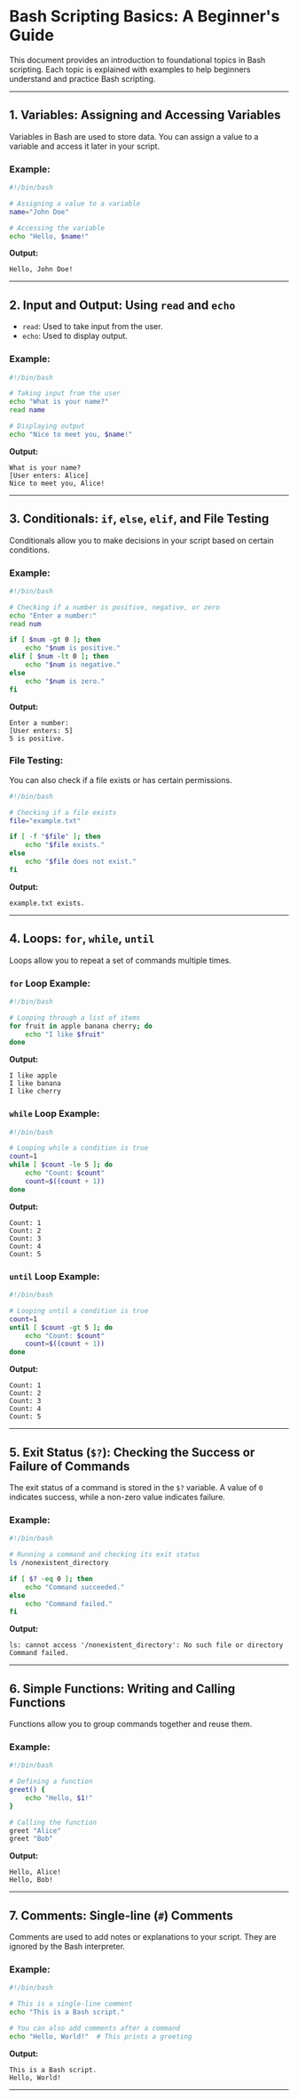 # Bash Scripting Basics: A Beginner's Guide

This document provides an introduction to foundational topics in Bash scripting. Each topic is explained with examples to help beginners understand and practice Bash scripting.

---

## 1. Variables: Assigning and Accessing Variables

Variables in Bash are used to store data. You can assign a value to a variable and access it later in your script.

### Example:
```bash
#!/bin/bash

# Assigning a value to a variable
name="John Doe"

# Accessing the variable
echo "Hello, $name!"
```

**Output:**
```
Hello, John Doe!
```

---

## 2. Input and Output: Using `read` and `echo`

- `read`: Used to take input from the user.
- `echo`: Used to display output.

### Example:
```bash
#!/bin/bash

# Taking input from the user
echo "What is your name?"
read name

# Displaying output
echo "Nice to meet you, $name!"
```

**Output:**
```
What is your name?
[User enters: Alice]
Nice to meet you, Alice!
```

---

## 3. Conditionals: `if`, `else`, `elif`, and File Testing

Conditionals allow you to make decisions in your script based on certain conditions.

### Example:
```bash
#!/bin/bash

# Checking if a number is positive, negative, or zero
echo "Enter a number:"
read num

if [ $num -gt 0 ]; then
    echo "$num is positive."
elif [ $num -lt 0 ]; then
    echo "$num is negative."
else
    echo "$num is zero."
fi
```

**Output:**
```
Enter a number:
[User enters: 5]
5 is positive.
```

### File Testing:
You can also check if a file exists or has certain permissions.

```bash
#!/bin/bash

# Checking if a file exists
file="example.txt"

if [ -f "$file" ]; then
    echo "$file exists."
else
    echo "$file does not exist."
fi
```

**Output:**
```
example.txt exists.
```

---

## 4. Loops: `for`, `while`, `until`

Loops allow you to repeat a set of commands multiple times.

### `for` Loop Example:
```bash
#!/bin/bash

# Looping through a list of items
for fruit in apple banana cherry; do
    echo "I like $fruit"
done
```

**Output:**
```
I like apple
I like banana
I like cherry
```

### `while` Loop Example:
```bash
#!/bin/bash

# Looping while a condition is true
count=1
while [ $count -le 5 ]; do
    echo "Count: $count"
    count=$((count + 1))
done
```

**Output:**
```
Count: 1
Count: 2
Count: 3
Count: 4
Count: 5
```

### `until` Loop Example:
```bash
#!/bin/bash

# Looping until a condition is true
count=1
until [ $count -gt 5 ]; do
    echo "Count: $count"
    count=$((count + 1))
done
```

**Output:**
```
Count: 1
Count: 2
Count: 3
Count: 4
Count: 5
```

---

## 5. Exit Status (`$?`): Checking the Success or Failure of Commands

The exit status of a command is stored in the `$?` variable. A value of `0` indicates success, while a non-zero value indicates failure.

### Example:
```bash
#!/bin/bash

# Running a command and checking its exit status
ls /nonexistent_directory

if [ $? -eq 0 ]; then
    echo "Command succeeded."
else
    echo "Command failed."
fi
```

**Output:**
```
ls: cannot access '/nonexistent_directory': No such file or directory
Command failed.
```

---

## 6. Simple Functions: Writing and Calling Functions

Functions allow you to group commands together and reuse them.

### Example:
```bash
#!/bin/bash

# Defining a function
greet() {
    echo "Hello, $1!"
}

# Calling the function
greet "Alice"
greet "Bob"
```

**Output:**
```
Hello, Alice!
Hello, Bob!
```

---

## 7. Comments: Single-line (`#`) Comments

Comments are used to add notes or explanations to your script. They are ignored by the Bash interpreter.

### Example:
```bash
#!/bin/bash

# This is a single-line comment
echo "This is a Bash script."

# You can also add comments after a command
echo "Hello, World!"  # This prints a greeting
```

**Output:**
```
This is a Bash script.
Hello, World!
```

---

